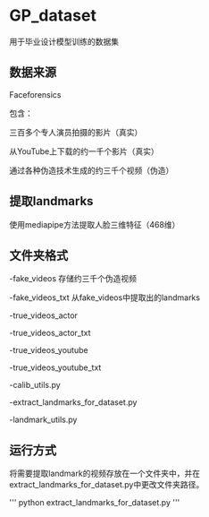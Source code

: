 # GP_dataset

用于毕业设计模型训练的数据集

## 数据来源

Faceforensics

包含：

三百多个专人演员拍摄的影片（真实）

从YouTube上下载的约一千个影片（真实）

通过各种伪造技术生成的约三千个视频（伪造）

## 提取landmarks

使用mediapipe方法提取人脸三维特征（468维）

## 文件夹格式

-fake_videos 存储约三千个伪造视频

-fake_videos_txt 从fake_videos中提取出的landmarks

-true_videos_actor

-true_videos_actor_txt

-true_videos_youtube

-true_videos_youtube_txt

-calib_utils.py

-extract_landmarks_for_dataset.py

-landmark_utils.py

## 运行方式

将需要提取landmark的视频存放在一个文件夹中，并在extract_landmarks_for_dataset.py中更改文件夹路径。

'''
python extract_landmarks_for_dataset.py
'''
